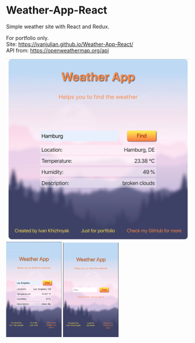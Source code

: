 # Weather-App-React
 Simple weather site with React and Redux.
 
 For portfolio only. </br>
 Site: https://ivanjulian.github.io/Weather-App-React/ </br>
 API from: https://openweathermap.org/api </br>
 
 <img src="src/images/Screenshot.png" width="500px">
 <div style={display: flex, justify-content: space-evenly}>
  <img src="src/images/Screenshot mobile1.png" width="30%"> 
  <img src="src/images/Screenshot mobile2.png" width="30%">
 </div>
 
 


